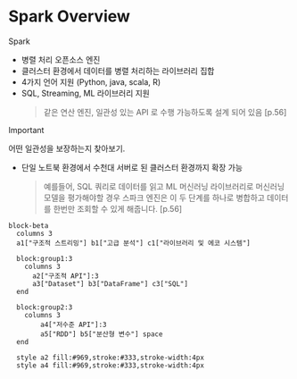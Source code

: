 # Spark Overview

Spark
- 병렬 처리 오픈소스 엔진
- 클러스터 환경에서 데이터를 병렬 처리하는 라이브러리 집합
- 4가지 언어 지원 (Python, java, scala, R)
- SQL, Streaming, ML 라이브러리 지원
  > 같은 연산 엔진, 일관성 있는 API 로 수행 가능하도록 설계 되어 있음 [p.56] 

[//]: # (TODO - 어떤 일관성 레벨을 보장하는지 찾아보기)
> [!IMPORTANT] 
> 어떤 일관성을 보장하는지 찾아보기. 

- 단일 노트북 환경에서 수천대 서버로 된 클러스터 환경까지 확장 가능 
  > 예를들어, SQL 쿼리로 데이터를 읽고 ML 머신러닝 라이브러리로 머신러닝 모델을 평가해야할 경우 스파크 엔진은 이 두 단계를 하나로 병합하고 데이터를 한번만 조회할 수 있게 해줍니다. [p.56] 

```mermaid
block-beta
  columns 3
  a1["구조적 스트리밍"] b1["고급 분석"] c1["라이브러리 및 에코 시스템"]
  
  block:group1:3
    columns 3
      a2["구조적 API"]:3
      a3["Dataset"] b3["DataFrame"] c3["SQL"]
  end
  
  block:group2:3
    columns 3
        a4["저수준 API"]:3
        a5["RDD"] b5["분산형 변수"] space
  end

  style a2 fill:#969,stroke:#333,stroke-width:4px
  style a4 fill:#969,stroke:#333,stroke-width:4px
```



